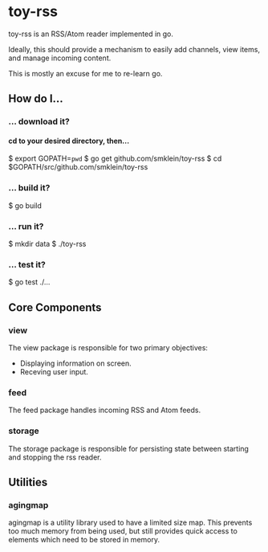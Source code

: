 # toy-rss

toy-rss is an RSS/Atom reader implemented in go.

Ideally, this should provide a mechanism to easily add channels,
view items, and manage incoming content.

This is mostly an excuse for me to re-learn go.

## How do I...

### ... download it?

#### cd to your desired directory, then...
$ export GOPATH=`pwd`
$ go get github.com/smklein/toy-rss
$ cd $GOPATH/src/github.com/smklein/toy-rss

### ... build it?

$ go build

### ... run it?

$ mkdir data
$ ./toy-rss

### ... test it?

$ go test ./...

## Core Components

### view

The view package is responsible for two primary objectives:
  - Displaying information on screen.
  - Receving user input.

### feed

The feed package handles incoming RSS and Atom feeds.

### storage

The storage package is responsible for persisting state between starting and
stopping the rss reader.

## Utilities

### agingmap

agingmap is a utility library used to have a limited size map. This prevents
too much memory from being used, but still provides quick access to elements
which need to be stored in memory.
